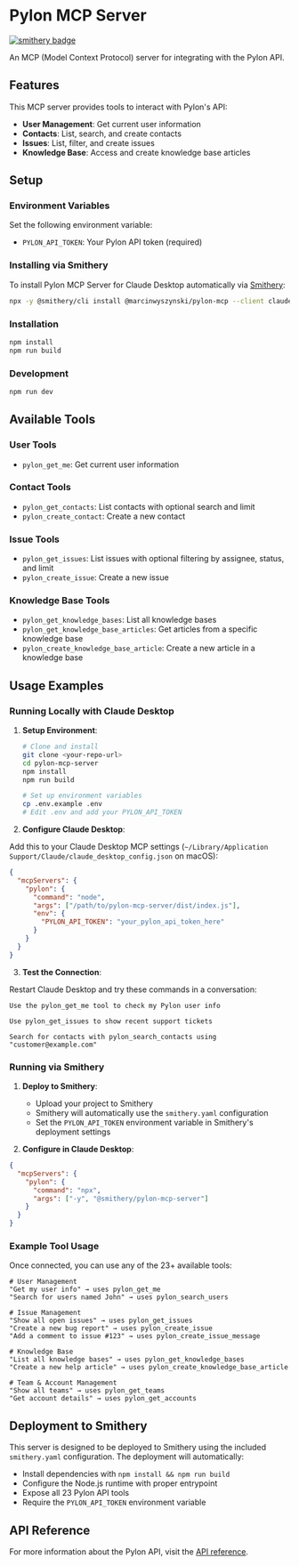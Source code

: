 # Pylon MCP Server
[![smithery badge](https://smithery.ai/badge/@marcinwyszynski/pylon-mcp)](https://smithery.ai/server/@marcinwyszynski/pylon-mcp)

An MCP (Model Context Protocol) server for integrating with the Pylon API.

## Features

This MCP server provides tools to interact with Pylon's API:

- **User Management**: Get current user information
- **Contacts**: List, search, and create contacts
- **Issues**: List, filter, and create issues
- **Knowledge Base**: Access and create knowledge base articles

## Setup

### Environment Variables

Set the following environment variable:

- `PYLON_API_TOKEN`: Your Pylon API token (required)

### Installing via Smithery

To install Pylon MCP Server for Claude Desktop automatically via [Smithery](https://smithery.ai/server/@marcinwyszynski/pylon-mcp):

```bash
npx -y @smithery/cli install @marcinwyszynski/pylon-mcp --client claude
```

### Installation

```bash
npm install
npm run build
```

### Development

```bash
npm run dev
```

## Available Tools

### User Tools

- `pylon_get_me`: Get current user information

### Contact Tools

- `pylon_get_contacts`: List contacts with optional search and limit
- `pylon_create_contact`: Create a new contact

### Issue Tools

- `pylon_get_issues`: List issues with optional filtering by assignee, status, and limit
- `pylon_create_issue`: Create a new issue

### Knowledge Base Tools

- `pylon_get_knowledge_bases`: List all knowledge bases
- `pylon_get_knowledge_base_articles`: Get articles from a specific knowledge base
- `pylon_create_knowledge_base_article`: Create a new article in a knowledge base

## Usage Examples

### Running Locally with Claude Desktop

1. **Setup Environment**:

   ```bash
   # Clone and install
   git clone <your-repo-url>
   cd pylon-mcp-server
   npm install
   npm run build
   
   # Set up environment variables
   cp .env.example .env
   # Edit .env and add your PYLON_API_TOKEN
   ```

2. **Configure Claude Desktop**:

  Add this to your Claude Desktop MCP settings (`~/Library/Application Support/Claude/claude_desktop_config.json` on macOS):
  
  ```json
  {
    "mcpServers": {
      "pylon": {
        "command": "node",
        "args": ["/path/to/pylon-mcp-server/dist/index.js"],
        "env": {
          "PYLON_API_TOKEN": "your_pylon_api_token_here"
        }
      }
    }
  }
  ```

3. **Test the Connection**:

  Restart Claude Desktop and try these commands in a conversation:

  ```text
  Use the pylon_get_me tool to check my Pylon user info
  
  Use pylon_get_issues to show recent support tickets
  
  Search for contacts with pylon_search_contacts using "customer@example.com"
  ```

### Running via Smithery

1. **Deploy to Smithery**:
   - Upload your project to Smithery
   - Smithery will automatically use the `smithery.yaml` configuration
   - Set the `PYLON_API_TOKEN` environment variable in Smithery's deployment settings

2. **Configure in Claude Desktop**:

  ```json
  {
    "mcpServers": {
      "pylon": {
        "command": "npx",
        "args": ["-y", "@smithery/pylon-mcp-server"]
      }
    }
  }
  ```

### Example Tool Usage

Once connected, you can use any of the 23+ available tools:

```text
# User Management
"Get my user info" → uses pylon_get_me
"Search for users named John" → uses pylon_search_users

# Issue Management  
"Show all open issues" → uses pylon_get_issues
"Create a new bug report" → uses pylon_create_issue
"Add a comment to issue #123" → uses pylon_create_issue_message

# Knowledge Base
"List all knowledge bases" → uses pylon_get_knowledge_bases
"Create a new help article" → uses pylon_create_knowledge_base_article

# Team & Account Management
"Show all teams" → uses pylon_get_teams
"Get account details" → uses pylon_get_accounts
```

## Deployment to Smithery

This server is designed to be deployed to Smithery using the included `smithery.yaml` configuration. The deployment will automatically:

- Install dependencies with `npm install && npm run build`
- Configure the Node.js runtime with proper entrypoint
- Expose all 23 Pylon API tools
- Require the `PYLON_API_TOKEN` environment variable

## API Reference

For more information about the Pylon API, visit the [API reference](https://docs.usepylon.com/pylon-docs/developer/api/api-reference).

